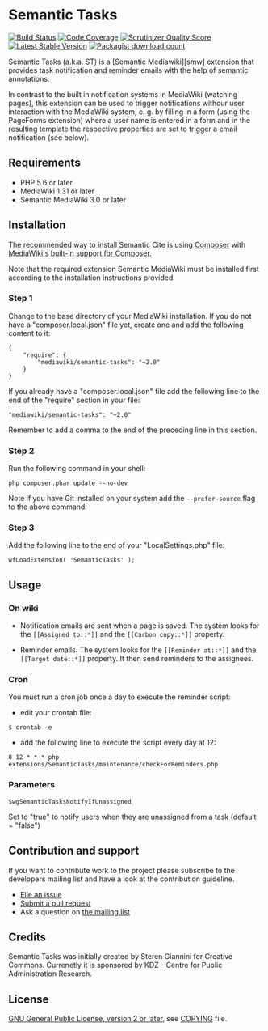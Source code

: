 # Semantic Tasks
[![Build Status](https://travis-ci.org/SemanticMediaWiki/SemanticTasks.svg?branch=master)](https://travis-ci.org/SemanticMediaWiki/SemanticTasks)
[![Code Coverage](https://scrutinizer-ci.com/g/SemanticMediaWiki/SemanticTasks/badges/coverage.png?s=c5563fd91abeb49b37a6ef999198530b6796dd3c)](https://scrutinizer-ci.com/g/SemanticMediaWiki/SemanticTasks/)
[![Scrutinizer Quality Score](https://scrutinizer-ci.com/g/SemanticMediaWiki/SemanticTasks/badges/quality-score.png?s=9cc8ce493f63f5c2c22db71b2061b4b8c21f43ba)](https://scrutinizer-ci.com/g/SemanticMediaWiki/SemanticTasks/)
[![Latest Stable Version](https://poser.pugx.org/mediawiki/semantic-tasks/version.png)](https://packagist.org/packages/mediawiki/semantic-tasks)
[![Packagist download count](https://poser.pugx.org/mediawiki/semantic-tasks/d/total.png)](https://packagist.org/packages/mediawiki/semantic-tasks)

Semantic Tasks (a.k.a. ST) is a [Semantic Mediawiki][smw] extension that provides task notification
and reminder emails with the help of semantic annotations.

In contrast to the built in notification systems in MediaWiki (watching pages), this extension 
can be used to trigger notifications withour user interaction with the MediaWiki system, e. g. 
by filling in a form (using the PageForms extension) where a user name is entered in a form 
and in the resulting template the respective properties are set to trigger a email 
notification (see below). 

## Requirements

 - PHP 5.6 or later
 - MediaWiki 1.31  or later
 - Semantic MediaWiki 3.0 or later

## Installation

The recommended way to install Semantic Cite is using [Composer](http://getcomposer.org) with
[MediaWiki's built-in support for Composer](https://www.mediawiki.org/wiki/Composer).

Note that the required extension Semantic MediaWiki must be installed first according to the installation
instructions provided.

### Step 1

Change to the base directory of your MediaWiki installation. If you do not have a "composer.local.json" file yet,
create one and add the following content to it:

```
{
	"require": {
		"mediawiki/semantic-tasks": "~2.0"
	}
}
```

If you already have a "composer.local.json" file add the following line to the end of the "require"
section in your file:

    "mediawiki/semantic-tasks": "~2.0"

Remember to add a comma to the end of the preceding line in this section.

### Step 2

Run the following command in your shell:

    php composer.phar update --no-dev

Note if you have Git installed on your system add the `--prefer-source` flag to the above command.

### Step 3

Add the following line to the end of your "LocalSettings.php" file:

    wfLoadExtension( 'SemanticTasks' );

## Usage

### On wiki
* Notification emails are sent when a page is saved. The system looks for the `[[Assigned to::*]]` and the `[[Carbon copy::*]]` property.

* Reminder emails. The system looks for the `[[Reminder at::*]]` and the `[[Target date::*]]` property. It then send reminders to the assignees.

### Cron
You must run a cron job once a day to execute the reminder script:
* edit your crontab file: 
```
$ crontab -e
```
* add the following line to execute the script every day at 12: 
```
0 12 * * * php extensions/SemanticTasks/maintenance/checkForReminders.php
```
### Parameters
```
$wgSemanticTasksNotifyIfUnassigned
```
Set to "true" to notify users when they are unassigned from a task (default = "false")

## Contribution and support

If you want to contribute work to the project please subscribe to the developers mailing list and
have a look at the contribution guideline.

* [File an issue](https://github.com/SemanticMediaWiki/SemanticCite/issues)
* [Submit a pull request](https://github.com/SemanticMediaWiki/SemanticCite/pulls)
* Ask a question on [the mailing list](https://www.semantic-mediawiki.org/wiki/Mailing_list)

## Credits

Semantic Tasks was initially created by Steren Giannini for Creative Commons. 
Currenetly it is sponsored by KDZ - Centre for Public Administration Research.

## License

[GNU General Public License, version 2 or later][gpl-licence], see [COPYING](COPYING) file.

[gpl-licence]: https://www.gnu.org/copyleft/gpl.html
